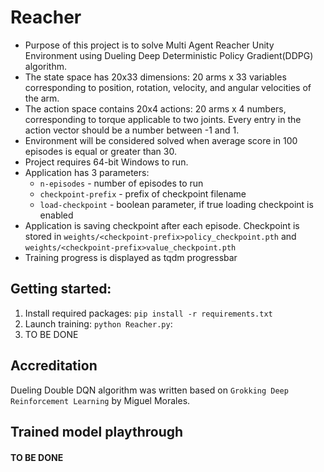 # Reacher
 - Purpose of this project is to solve Multi Agent Reacher Unity Environment using Dueling Deep Deterministic Policy 
   Gradient(DDPG) algorithm.
 - The state space has 20x33 dimensions: 20 arms x 33 variables corresponding to 
   position, rotation, velocity, and angular velocities of the arm.
 - The action space contains 20x4 actions: 20 arms x 4 numbers, corresponding to torque applicable to two joints. Every 
   entry in the action vector should be a number between -1 and 1.
 - Environment will be considered solved when average score in 100 episodes is equal or greater than 30.
 - Project requires 64-bit Windows to run.
 - Application has 3 parameters:
     - `n-episodes` - number of episodes to run
     - `checkpoint-prefix` - prefix of checkpoint filename
     - `load-checkpoint` - boolean parameter, if true loading checkpoint is enabled
  - Application is saving checkpoint after each episode. Checkpoint is stored in 
     `weights/<checkpoint-prefix>policy_checkpoint.pth` and `weights/<checkpoint-prefix>value_checkpoint.pth`
  - Training progress is displayed as tqdm progressbar

## Getting started:
1. Install required packages: `pip install -r requirements.txt`
2. Launch training: `python Reacher.py`:
3. TO BE DONE
   
## Accreditation
Dueling Double DQN algorithm was written based on `Grokking Deep Reinforcement Learning` by Miguel Morales. 
   
## Trained model playthrough
####   TO BE DONE